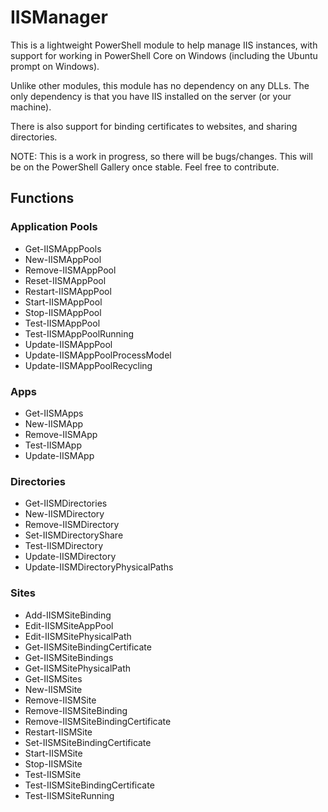 # IISManager

This is a lightweight PowerShell module to help manage IIS instances, with support for working in PowerShell Core on Windows (including the Ubuntu prompt on Windows).

Unlike other modules, this module has no dependency on any DLLs. The only dependency is that you have IIS installed on the server (or your machine).

There is also support for binding certificates to websites, and sharing directories.

NOTE: This is a work in progress, so there will be bugs/changes. This will be on the PowerShell Gallery once stable. Feel free to contribute.

## Functions

### Application Pools

* Get-IISMAppPools
* New-IISMAppPool
* Remove-IISMAppPool
* Reset-IISMAppPool
* Restart-IISMAppPool
* Start-IISMAppPool
* Stop-IISMAppPool
* Test-IISMAppPool
* Test-IISMAppPoolRunning
* Update-IISMAppPool
* Update-IISMAppPoolProcessModel
* Update-IISMAppPoolRecycling

### Apps

* Get-IISMApps
* New-IISMApp
* Remove-IISMApp
* Test-IISMApp
* Update-IISMApp

### Directories

* Get-IISMDirectories
* New-IISMDirectory
* Remove-IISMDirectory
* Set-IISMDirectoryShare
* Test-IISMDirectory
* Update-IISMDirectory
* Update-IISMDirectoryPhysicalPaths

### Sites

* Add-IISMSiteBinding
* Edit-IISMSiteAppPool
* Edit-IISMSitePhysicalPath
* Get-IISMSiteBindingCertificate
* Get-IISMSiteBindings
* Get-IISMSitePhysicalPath
* Get-IISMSites
* New-IISMSite
* Remove-IISMSite
* Remove-IISMSiteBinding
* Remove-IISMSiteBindingCertificate
* Restart-IISMSite
* Set-IISMSiteBindingCertificate
* Start-IISMSite
* Stop-IISMSite
* Test-IISMSite
* Test-IISMSiteBindingCertificate
* Test-IISMSiteRunning
